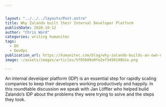 ```yaml
---


layout: "../../../layouts/Post.astro"
title: Why Zalando built their Internal Developer Platform‍
publishDate: 2020-10-12
author: "Chris Ward"
categories: writing humanitec
tags: 
  - DX
  - DevOps
publication_url: https://humanitec.com/blog/why-zalando-builds-an-own-developer-platform
image: ~/assets/images/articles/5f85609a9fe2ef3450198b1e.png

---
```


An internal developer platform (IDP) is an essential step for rapidly scaling companies to keep their developers working productively and happily. In this roundtable discussion we speak with Jan Löffler who helped build Zalando’s IDP about the problems they were trying to solve and the steps they took.